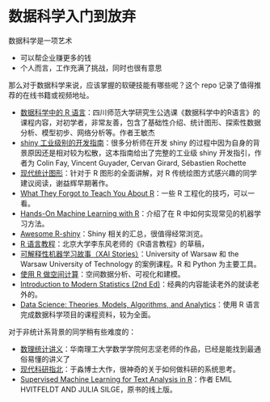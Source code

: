 # 数据科学入门到放弃

数据科学是一项艺术

- 可以帮企业赚更多的钱
- 个人而言，工作充满了挑战，同时也很有意思

那么对于数据科学来说，应该掌握的软硬技能有哪些呢？这个 repo 记录了值得推荐的在线书籍或视频地址。

- [数据科学中的 R 语言](https://bookdown.org/wangminjie/R4DS)：四川师范大学研究生公选课《数据科学中的R语言》的课程内容，对初学者，非常友善，包含了基础性介绍、统计图形、探索性数据分析、模型初步、网络分析等。作者王敏杰
- [shiny 工业级别的开发指南](https://thinkr-open.github.io/building-shiny-apps-workflow/)：很多分析师在开发 shiny 的过程中因为自身的背景原因还是相对较为松散，这本指南给出了完整的工业级 shiny 开发指引，作者为 Colin Fay, Vincent Guyader, Cervan Girard, Sébastien Rochette
- [现代统计图形](https://bookdown.org/xiangyun/msg/)：针对于 R 图形的全面讲解，对 R 传统绘图方式感兴趣的同学建议阅读，谢益辉早期著作。
- [What They Forgot to Teach You About R](https://rstats.wtf/)：一些 R 工程化的技巧，可以一看。
- [Hands-On Machine Learning with R](https://bradleyboehmke.github.io/HOML/)：介绍了在 R 中如何实现常见的机器学习方法。
- [Awesome R-shiny](https://github.com/grabear/awesome-rshiny)：Shiny 相关的汇总，很值得经常浏览。
- [R 语言教程](https://www.math.pku.edu.cn/teachers/lidf/docs/Rbook/html/_Rbook/)：北京大学李东风老师的《R语言教程》的草稿，
- [可解释性机器学习故事（XAI Stories）](https://pbiecek.github.io/xai_stories/)：University of Warsaw 和 the Warsaw University of Technology 的案例课程。R 和 Python 为主要工具。
- [使用 R 做空间计算](https://bookdown.org/robinlovelace/geocompr/)：空间数据分析、可视化和建模。
- [Introduction to Modern Statistics (2nd Ed)](https://openintro-ims2.netlify.app)：经典的内容能读老外的就读老外的。
- [Data Science: Theories, Models, Algorithms, and Analytics](https://srdas.github.io/MLBook/)：使用 R 语言完成数据科学项目的课程资料，较为全面。

对于非统计系背景的同学稍有些难度的：

- [数理统计讲义](https://bookdown.org/hezhijian/book/)：华南理工大学数学学院何志坚老师的作品，已经是能找到最通俗易懂的讲义了
- [现代科研指北](https://bookdown.org/yufree/sciguide/)：于淼博士大作，很神奇的关于如何做科研的系统思考。
- [Supervised Machine Learning for Text Analysis in R](https://smltar.com)：作者 EMIL HVITFELDT AND JULIA SILGE，原书的线上版。
